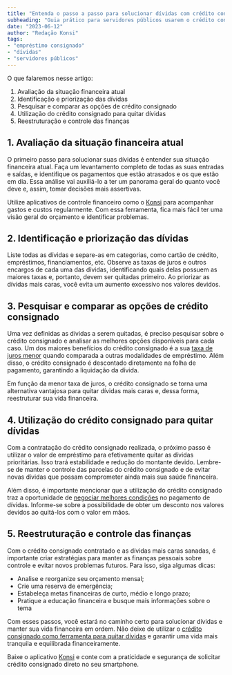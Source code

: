 ```yaml
---
title: "Entenda o passo a passo para solucionar dívidas com crédito consignado"
subheading: "Guia prático para servidores públicos usarem o crédito consignado como ferramenta de reorganização financeira"
date: "2023-06-12"
author: "Redação Konsi"
tags:
- "empréstimo consignado"
- "dívidas"
- "servidores públicos"
---
```


O que falaremos nesse artigo:

1. Avaliação da situação financeira atual
2. Identificação e priorização das dívidas
3. Pesquisar e comparar as opções de crédito consignado
4. Utilização do crédito consignado para quitar dívidas
5. Reestruturação e controle das finanças

## 1. Avaliação da situação financeira atual

O primeiro passo para solucionar suas dívidas é entender sua situação financeira atual. Faça um levantamento completo de todas as suas entradas e saídas, e identifique os pagamentos que estão atrasados e os que estão em dia. Essa análise vai auxiliá-lo a ter um panorama geral do quanto você deve e, assim, tomar decisões mais assertivas.

Utilize aplicativos de controle financeiro como o [Konsi](https://konsi.com.br/postagens/aplicativo-de-emprestimo.md) para acompanhar gastos e custos regularmente. Com essa ferramenta, fica mais fácil ter uma visão geral do orçamento e identificar problemas.

## 2. Identificação e priorização das dívidas

Liste todas as dívidas e separe-as em categorias, como cartão de crédito, empréstimos, financiamentos, etc. Observe as taxas de juros e outros encargos de cada uma das dívidas, identificando quais delas possuem as maiores taxas e, portanto, devem ser quitadas primeiro. Ao priorizar as dívidas mais caras, você evita um aumento excessivo nos valores devidos.

## 3. Pesquisar e comparar as opções de crédito consignado

Uma vez definidas as dívidas a serem quitadas, é preciso pesquisar sobre o crédito consignado e analisar as melhores opções disponíveis para cada caso. Um dos maiores benefícios do crédito consignado é a sua [taxa de juros menor](https://konsi.com.br/postagens/7-dicas-para-conseguir-a-menor-taxa-de-juros-no-consignado.md) quando comparada a outras modalidades de empréstimo. Além disso, o crédito consignado é descontado diretamente na folha de pagamento, garantindo a liquidação da dívida.

Em função da menor taxa de juros, o crédito consignado se torna uma alternativa vantajosa para quitar dívidas mais caras e, dessa forma, reestruturar sua vida financeira.

## 4. Utilização do crédito consignado para quitar dívidas

Com a contratação do crédito consignado realizada, o próximo passo é utilizar o valor de empréstimo para efetivamente quitar as dívidas prioritárias. Isso trará estabilidade e redução do montante devido. Lembre-se de manter o controle das parcelas do crédito consignado e de evitar novas dívidas que possam comprometer ainda mais sua saúde financeira.

Além disso, é importante mencionar que a utilização do crédito consignado traz a oportunidade de [negociar melhores condições](https://konsi.com.br/postagens/a-arte-de-renegociar-dvidas-estratgias-para-servidores-pblicos.md) no pagamento de dívidas. Informe-se sobre a possibilidade de obter um desconto nos valores devidos ao quitá-los com o valor em mãos.

## 5. Reestruturação e controle das finanças

Com o crédito consignado contratado e as dívidas mais caras sanadas, é importante criar estratégias para manter as finanças pessoais sobre controle e evitar novos problemas futuros. Para isso, siga algumas dicas:

- Analise e reorganize seu orçamento mensal;
- Crie uma reserva de emergência;
- Estabeleça metas financeiras de curto, médio e longo prazo;
- Pratique a educação financeira e busque mais informações sobre o tema

Com esses passos, você estará no caminho certo para solucionar dívidas e manter sua vida financeira em ordem. Não deixe de utilizar o [crédito consignado como ferramenta para quitar dívidas](https://konsi.com.br/postagens/como-usar-o-crdito-consignado-para-quitar-dvidas-caras.md) e garantir uma vida mais tranquila e equilibrada financeiramente.

Baixe o aplicativo [Konsi](https://konsi.com.br/postagens/aplicativo-de-emprestimo.md) e conte com a praticidade e segurança de solicitar crédito consignado direto no seu smartphone.